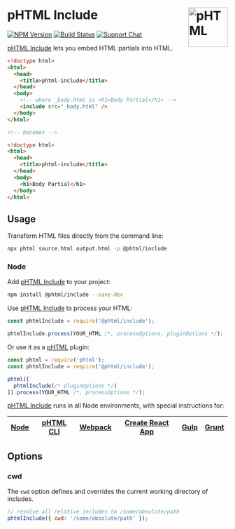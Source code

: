# pHTML Include [<img src="https://phtmlorg.github.io/phtml/logo.svg" alt="pHTML" width="90" height="90" align="right">][phtml]

[![NPM Version][npm-img]][npm-url]
[![Build Status][cli-img]][cli-url]
[![Support Chat][git-img]][git-url]

[pHTML Include] lets you embed HTML partials into HTML.

```html
<!doctype html>
<html>
  <head>
    <title>phtml-include</title>
  </head>
  <body>
    <!-- where _body.html is <h1>Body Partial</h1> -->
    <include src="_body.html" />
  </body>
</html>

<!-- becomes -->

<!doctype html>
<html>
  <head>
    <title>phtml-include</title>
  </head>
  <body>
    <h1>Body Partial</h1>
  </body>
</html>
```

## Usage

Transform HTML files directly from the command line:

```bash
npx phtml source.html output.html -p @phtml/include
```

### Node

Add [pHTML Include] to your project:

```bash
npm install @phtml/include --save-dev
```

Use [pHTML Include] to process your HTML:

```js
const phtmlInclude = require('@phtml/include');

phtmlInclude.process(YOUR_HTML /*, processOptions, pluginOptions */);
```

Or use it as a [pHTML] plugin:

```js
const phtml = require('phtml');
const phtmlInclude = require('@phtml/include');

phtml([
  phtmlInclude(/* pluginOptions */)
]).process(YOUR_HTML /*, processOptions */);
```

[pHTML Include] runs in all Node environments, with special instructions for:

| [Node](INSTALL.md#node) | [pHTML CLI](INSTALL.md#phtml-cli) | [Webpack](INSTALL.md#webpack) | [Create React App](INSTALL.md#create-react-app) | [Gulp](INSTALL.md#gulp) | [Grunt](INSTALL.md#grunt) |
| --- | --- | --- | --- | --- | --- |

## Options

### cwd

The `cwd` option defines and overrides the current working directory of includes.

```js
// resolve all relative includes to /some/absolute/path
phtmlInclude({ cwd: '/some/absolute/path' });
```

[cli-img]: https://img.shields.io/travis/phtmlorg/phtml-include.svg
[cli-url]: https://travis-ci.org/phtmlorg/phtml-include
[git-img]: https://img.shields.io/badge/support-chat-blue.svg
[git-url]: https://gitter.im/phtmlorg/phtml
[npm-img]: https://img.shields.io/npm/v/@phtml/include.svg
[npm-url]: https://www.npmjs.com/package/@phtml/include

[pHTML]: https://github.com/phtmlorg/phtml
[pHTML Include]: https://github.com/phtmlorg/phtml-include
